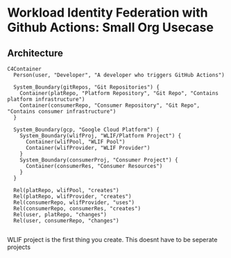 # Workload Identity Federation with Github Actions: Small Org Usecase

## Architecture

``` mermaid
C4Container
  Person(user, "Developer", "A developer who triggers GitHub Actions")

  System_Boundary(gitRepos, "Git Repositories") {
    Container(platRepo, "Platform Repository", "Git Repo", "Contains platform infrastructure")
    Container(consumerRepo, "Consumer Repository", "Git Repo", "Contains consumer infrastructure")
  }

  System_Boundary(gcp, "Google Cloud Platform") {
    System_Boundary(wlifProj, "WLIF/Platform Project") {
      Container(wlifPool, "WLIF Pool")
      Container(wlifProvider, "WLIF Provider")
    }
    System_Boundary(consumerProj, "Consumer Project") {
      Container(consumerRes, "Consumer Resources")
    }
  }

  Rel(platRepo, wlifPool, "creates")
  Rel(platRepo, wlifProvider, "creates")
  Rel(consumerRepo, wlifProvider, "uses")
  Rel(consumerRepo, consumerRes, "creates")
  Rel(user, platRepo, "changes")
  Rel(user, consumerRepo, "changes")
  
```

WLIF project is the first thing you create. This doesnt have to be seperate projects
